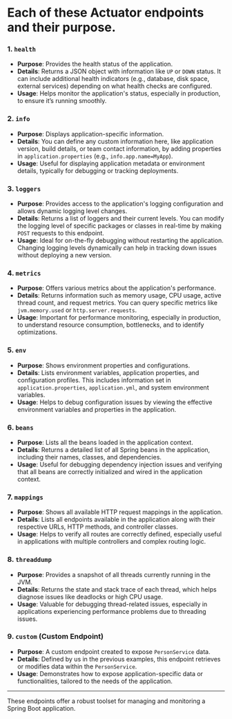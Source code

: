 # Each of these Actuator endpoints and their purpose.

### 1. **`health`**
   - **Purpose**: Provides the health status of the application.
   - **Details**: Returns a JSON object with information like `UP` or `DOWN` status. It can include additional health indicators (e.g., database, disk space, external services) depending on what health checks are configured.
   - **Usage**: Helps monitor the application's status, especially in production, to ensure it’s running smoothly.

### 2. **`info`**
   - **Purpose**: Displays application-specific information.
   - **Details**: You can define any custom information here, like application version, build details, or team contact information, by adding properties in `application.properties` (e.g., `info.app.name=MyApp`).
   - **Usage**: Useful for displaying application metadata or environment details, typically for debugging or tracking deployments.

### 3. **`loggers`**
   - **Purpose**: Provides access to the application's logging configuration and allows dynamic logging level changes.
   - **Details**: Returns a list of loggers and their current levels. You can modify the logging level of specific packages or classes in real-time by making `POST` requests to this endpoint.
   - **Usage**: Ideal for on-the-fly debugging without restarting the application. Changing logging levels dynamically can help in tracking down issues without deploying a new version.

### 4. **`metrics`**
   - **Purpose**: Offers various metrics about the application's performance.
   - **Details**: Returns information such as memory usage, CPU usage, active thread count, and request metrics. You can query specific metrics like `jvm.memory.used` or `http.server.requests`.
   - **Usage**: Important for performance monitoring, especially in production, to understand resource consumption, bottlenecks, and to identify optimizations.

### 5. **`env`**
   - **Purpose**: Shows environment properties and configurations.
   - **Details**: Lists environment variables, application properties, and configuration profiles. This includes information set in `application.properties`, `application.yml`, and system environment variables.
   - **Usage**: Helps to debug configuration issues by viewing the effective environment variables and properties in the application.

### 6. **`beans`**
   - **Purpose**: Lists all the beans loaded in the application context.
   - **Details**: Returns a detailed list of all Spring beans in the application, including their names, classes, and dependencies.
   - **Usage**: Useful for debugging dependency injection issues and verifying that all beans are correctly initialized and wired in the application context.

### 7. **`mappings`**
   - **Purpose**: Shows all available HTTP request mappings in the application.
   - **Details**: Lists all endpoints available in the application along with their respective URLs, HTTP methods, and controller classes.
   - **Usage**: Helps to verify all routes are correctly defined, especially useful in applications with multiple controllers and complex routing logic.

### 8. **`threaddump`**
   - **Purpose**: Provides a snapshot of all threads currently running in the JVM.
   - **Details**: Returns the state and stack trace of each thread, which helps diagnose issues like deadlocks or high CPU usage.
   - **Usage**: Valuable for debugging thread-related issues, especially in applications experiencing performance problems due to threading issues.

### 9. **`custom`** (Custom Endpoint)
   - **Purpose**: A custom endpoint created to expose `PersonService` data.
   - **Details**: Defined by us in the previous examples, this endpoint retrieves or modifies data within the `PersonService`.
   - **Usage**: Demonstrates how to expose application-specific data or functionalities, tailored to the needs of the application.

---

These endpoints offer a robust toolset for managing and monitoring a Spring Boot application. 